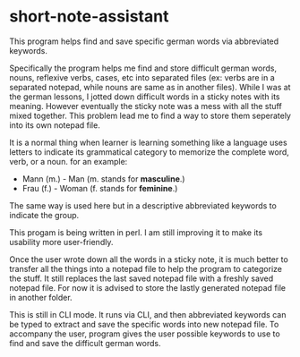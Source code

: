 # short-note-assistant
This program helps find and save specific german words via abbreviated keywords.

Specifically the program helps me find and store difficult german words, nouns, reflexive verbs, cases, etc into separated files (ex: verbs are in a separated notepad, while nouns are same as in another files). While I was at the german lessons, I jotted down difficult words in a sticky notes with its meaning. However eventually the sticky note was a mess with all the stuff mixed together. This problem lead me to find a way to store them seperately into its own notepad file. 

It is a normal thing when learner is learning something like a language uses letters to indicate its grammatical category to memorize the complete word, verb, or a noun. for an example:

- Mann (m.) - Man   (m. stands for **masculine**.)
- Frau (f.) - Woman (f. stands for **feminine**.)

The same way is used here but in a descriptive abbreviated keywords to indicate the group.

This progam is being written in perl. I am still improving it to make its usability more user-friendly.

Once the user wrote down all the words in a sticky note, it is much better to transfer all the things into a notepad file to help the program to categorize the stuff. It still replaces the last saved notepad file with a freshly saved notepad file. For now it is advised to store the lastly generated notepad file in another folder.

This is still in CLI mode. It runs via CLI, and then abbreviated keywords can be typed to extract and save the specific words into new notepad file. To accompany the user, program gives the user possible keywords to use to find and save the difficult german words. 
